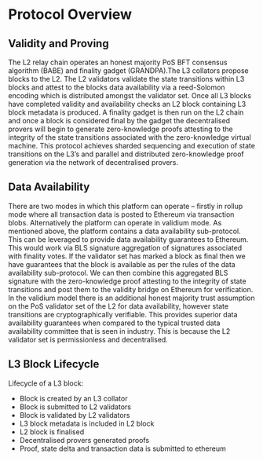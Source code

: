 # Protocol Overview

## Validity and Proving

The L2 relay chain operates an honest majority PoS BFT consensus algorithm
(BABE) and finality gadget (GRANDPA).The L3 collators propose blocks to
the L2. The L2 validators validate the state transitions within L3 blocks
and attest to the blocks data availability via a reed-Solomon encoding which
is distributed amongst the validator set. Once all L3 blocks have completed
validity and availability checks an L2 block containing L3 block metadata is
produced. A finality gadget is then run on the L2 chain and once a block is
considered final by the gadget the decentralised provers will begin to generate
zero-knowledge proofs attesting to the integrity of the state transitions
associated with the zero-knowledge virtual machine. This protocol achieves
sharded sequencing and execution of state transitions on the L3’s and parallel
and distributed zero-knowledge proof generation via the network of
decentralised provers.

## Data Availability

There are two modes in which this platform can operate – firstly in rollup mode
where all transaction data is posted to Ethereum via transaction blobs.
Alternatively the platform can operate in validium mode. As mentioned above,
the platform contains a data availability sub-protocol. This can be leveraged
to provide data availability guarantees to Ethereum. This would work via BLS
signature aggregation of signatures associated with finality votes. If the
validator set has marked a block as final then we have guarantees that the block
is available as per the rules of the data availability sub-protocol. We can then
combine this aggregated BLS signature with the zero-knowledge proof attesting to
the integrity of state transitions and post them to the validity bridge on
Ethereum for verification. In the validium model there is an additional honest
majority trust assumption on the PoS validator set of the L2 for data
availability, however state transitions are cryptographically verifiable. This
provides superior data availability guarantees when compared to the typical
trusted data availability committee that is seen in industry. This is because
the L2 validator set is permissionless and decentralised.

## L3 Block Lifecycle

Lifecycle of a L3 block:

- Block is created by an L3 collator
- Block is submitted to L2 validators
- Block is validated by L2 validators
- L3 block metadata is included in L2 block
- L2 block is finalised
- Decentralised provers generated proofs
- Proof, state delta and transaction data is submitted to ethereum
